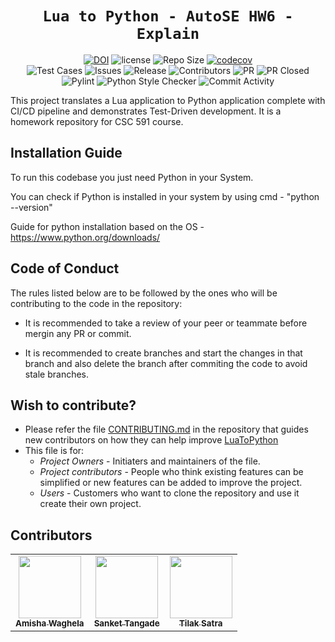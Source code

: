  <div align="center">

 
 # `Lua to Python - AutoSE HW6 - Explain`

[![DOI](https://zenodo.org/badge/DOI/10.5281/zenodo.7703078.svg)](https://doi.org/10.5281/zenodo.7703078)
![license](https://img.shields.io/github/license/amisha-w/AutoSE-HW6-Explain)
![Repo Size](https://img.shields.io/github/repo-size/amisha-w/AutoSE-HW6-Explain)
[![codecov](https://codecov.io/gh/amisha-w/AutoSE-HW6-Explain/branch/main/graph/badge.svg?token=)](https://codecov.io/gh/amisha-w/AutoSE-HW5-Bins)<br/>
![Test Cases](https://img.shields.io/github/actions/workflow/status/amisha-w/AutoSE-HW6-Explain/tests.yml?label=Test%20Cases)
![Issues](https://img.shields.io/github/issues-closed-raw/amisha-w/AutoSE-HW6-Explain?color=yellow)
![Release](https://img.shields.io/github/v/release/amisha-w/AutoSE-HW6-Explain?color=green)
![Contributors](https://img.shields.io/github/contributors/amisha-w/AutoSE-HW6-Explain?color=cyan)
![PR](https://img.shields.io/github/issues-pr/amisha-w/AutoSE-HW6-Explain?color=red)
![PR Closed](https://img.shields.io/github/issues-pr-closed-raw/amisha-w/AutoSE-HW6-Explain?color=red)
![Pylint](https://img.shields.io/github/actions/workflow/status/amisha-w/AutoSE-HW6-Explain/pylint.yml?label=PyLint)
![Python Style Checker](https://img.shields.io/github/actions/workflow/status/amisha-w/AutoSE-HW6-Explain/style_checker.yml?label=Python%20Style%20Checker)
![Commit Activity](https://img.shields.io/github/commit-activity/w/amisha-w/AutoSE-HW6-Explain?color=blue)

</div>
This project translates a Lua application to Python application complete with CI/CD pipeline and demonstrates Test-Driven development. It is a homework repository for CSC 591 course. 

## Installation Guide

To run this codebase you just need Python in your System.

You can check if Python is installed in your system by using cmd - "python --version"

Guide for python installation based on the OS - https://www.python.org/downloads/

## Code of Conduct

The rules listed below are to be followed by the ones who will be contributing to the code in the repository:

- It is recommended to take a review of your peer or teammate before mergin any PR or commit.

- It is recommended to create branches and start the changes in that branch and also delete the branch after commiting the code to avoid stale branches.

## Wish to contribute?
- Please refer the file [CONTRIBUTING.md](https://github.com/amisha-w//AutoSE-HW1-Lua/blob/main/CONTRIBUTING.md) in the repository that guides new contributors on how they can help improve [LuaToPython](https://github.com/amisha-w//AutoSE-HW1-Lua)
- This file is for:
  - _Project Owners_ - Initiaters and maintainers of the file.
  - _Project contributors_ - People who think existing features can be simplified or new features can be added to improve the project.
  - _Users_ - Customers who want to clone the repository and use it create their own project.


## Contributors
  
<table>
  <tr>
  <td align="center"><a href="https://github.com/amisha-w"><img src="https://avatars.githubusercontent.com/amisha-w" width="100px;" alt=""/><br /><sub><b>Amisha Waghela</b></sub></a></td>
  <td align="center"><a href="https://github.com/sankettangade"><img src="https://avatars.githubusercontent.com/sankettangade" width="100px;" alt=""/><br /><sub><b>Sanket Tangade</b></sub></a></td>
  <td align="center"><a href="https://github.com/tilaksatra"><img src="https://avatars.githubusercontent.com/tilaksatra" width="100px;" alt=""/><br /><sub><b>Tilak Satra</b></sub></a></td>
  </tr>
</table>
